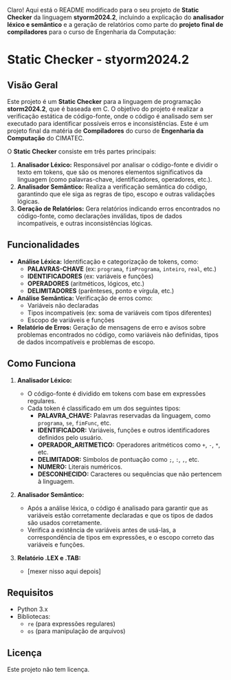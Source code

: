 Claro! Aqui está o README modificado para o seu projeto de **Static Checker** da linguagem **styorm2024.2**, incluindo a explicação do **analisador léxico e semântico** e a geração de relatórios como parte do **projeto final de compiladores** para o curso de Engenharia da Computação:


# Static Checker - styorm2024.2

## Visão Geral

Este projeto é um **Static Checker** para a linguagem de programação **storm2024.2**, que é baseada em C. O objetivo do projeto é realizar a verificação estática de código-fonte, onde o código é analisado sem ser executado para identificar possíveis erros e inconsistências. Este é um projeto final da matéria de **Compiladores** do curso de **Engenharia da Computação** do CIMATEC.

O **Static Checker** consiste em três partes principais:

1. **Analisador Léxico:** Responsável por analisar o código-fonte e dividir o texto em tokens, que são os menores elementos significativos da linguagem (como palavras-chave, identificadores, operadores, etc.).
2. **Analisador Semântico:** Realiza a verificação semântica do código, garantindo que ele siga as regras de tipo, escopo e outras validações lógicas. 
3. **Geração de Relatórios:** Gera relatórios indicando erros encontrados no código-fonte, como declarações inválidas, tipos de dados incompatíveis, e outras inconsistências lógicas.

## Funcionalidades

- **Análise Léxica:** Identificação e categorização de tokens, como:
  - **PALAVRAS-CHAVE** (ex: `programa`, `fimPrograma`, `inteiro`, `real`, etc.)
  - **IDENTIFICADORES** (ex: variáveis e funções)
  - **OPERADORES** (aritméticos, lógicos, etc.)
  - **DELIMITADORES** (parênteses, ponto e vírgula, etc.)
- **Análise Semântica:** Verificação de erros como:
  - Variáveis não declaradas
  - Tipos incompatíveis (ex: soma de variáveis com tipos diferentes)
  - Escopo de variáveis e funções
- **Relatório de Erros:** Geração de mensagens de erro e avisos sobre problemas encontrados no código, como variáveis não definidas, tipos de dados incompatíveis e problemas de escopo.

## Como Funciona

1. **Analisador Léxico:**
   - O código-fonte é dividido em tokens com base em expressões regulares.
   - Cada token é classificado em um dos seguintes tipos:
     - **PALAVRA_CHAVE:** Palavras reservadas da linguagem, como `programa`, `se`, `fimFunc`, etc.
     - **IDENTIFICADOR:** Variáveis, funções e outros identificadores definidos pelo usuário.
     - **OPERADOR_ARITMETICO:** Operadores aritméticos como `+`, `-`, `*`, etc.
     - **DELIMITADOR:** Símbolos de pontuação como `;`, `:`, `,`, etc.
     - **NUMERO:** Literais numéricos.
     - **DESCONHECIDO:** Caracteres ou sequências que não pertencem à linguagem.

2. **Analisador Semântico:**
   - Após a análise léxica, o código é analisado para garantir que as variáveis estão corretamente declaradas e que os tipos de dados são usados corretamente.
   - Verifica a existência de variáveis antes de usá-las, a correspondência de tipos em expressões, e o escopo correto das variáveis e funções.

3. **Relatório .LEX e .TAB:**
   - [mexer nisso aqui depois]


## Requisitos

- Python 3.x
- Bibliotecas:
  - `re` (para expressões regulares)
  - `os` (para manipulação de arquivos)


## Licença

Este projeto não tem licença.